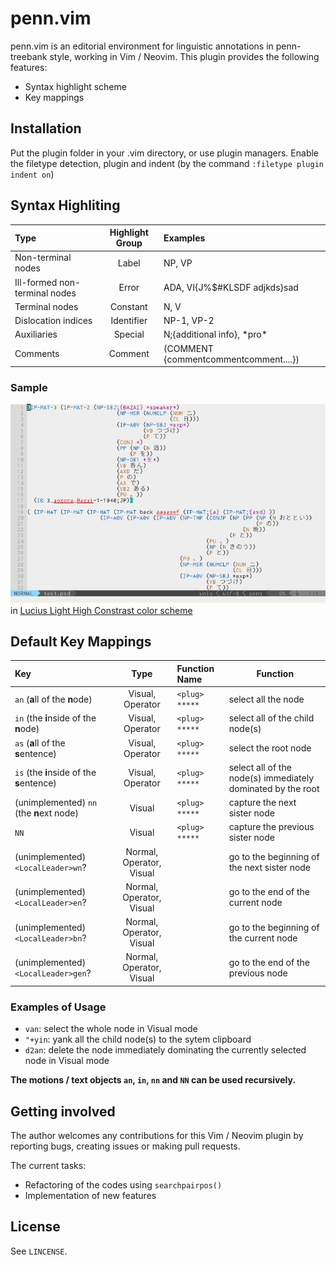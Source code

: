 # penn.vim
penn.vim is an editorial environment for linguistic annotations in penn-treebank style, working in Vim / Neovim.
This plugin provides the following features:

- Syntax highlight scheme
- Key mappings

## Installation
Put the plugin folder in your .vim directory, or use plugin managers.
Enable the filetype detection, plugin and indent (by the command `:filetype plugin indent on`)

## Syntax Highliting
| Type | Highlight Group | Examples | 
|:--------|:-------:|:-----------|
| Non-terminal nodes | Label | NP, VP |
| Ill-formed non-terminal nodes | Error| ADA, VI{J%$#KLSDF  adjkds}sad |
| Terminal nodes | Constant | N, V |
| Dislocation indices | Identifier | NP-1, VP-2 |
| Auxiliaries | Special |  N;{additional info}, \*pro\* |
| Comments | Comment | (COMMENT {commentcommentcomment....})|

### Sample
![Syntax Highliting Sample](misc/syntax_highlight_examp.png)<br />
in [Lucius Light High Constrast color scheme](https://github.com/jonathanfilip/vim-lucius)
 
## Default Key Mappings
| Key        | Type | Function Name | Function | 
|:--------|:-------:|:-----------|-----------|
|`an` (**a**ll of the **n**ode)| Visual, Operator | `<plug> *****` | select all the node |
|`in` (the **i**nside of the **n**ode)|  Visual, Operator | `<plug> *****` | select all of the child node(s) |
|`as` (**a**ll of the **s**entence)| Visual, Operator | `<plug> *****` | select the root node |
|`is` (the **i**nside of the **s**entence)|  Visual, Operator | `<plug> *****` | select all of the node(s) immediately dominated by the root|
|(unimplemented) `nn` (the **n**ext node) | Visual | `<plug> *****` | capture the next sister node |
|`NN` | Visual | `<plug> *****` | capture the previous sister node |
|(unimplemented) `<LocalLeader>wn`? | Normal, Operator, Visual | | go to the beginning of the next sister node |
|(unimplemented) `<LocalLeader>en`? | Normal, Operator, Visual | | go to the end of the current node |
|(unimplemented) `<LocalLeader>bn`? | Normal, Operator, Visual | | go to the beginning of the current node |
|(unimplemented) `<LocalLeader>gen`? | Normal, Operator, Visual | | go to the end of the previous node |

### Examples of Usage
- `van`: select the whole node in Visual mode
- `"+yin`: yank all the child node(s) to the sytem clipboard
- `d2an`: delete the node immediately dominating the currently selected node in Visual mode

__The motions / text objects `an`, `in`, `nn` and `NN` can be used recursively.__

## Getting involved
The author welcomes any contributions for this Vim / Neovim plugin by reporting bugs, creating issues or making pull requests.

The current tasks:
- Refactoring of the codes using `searchpairpos()`
- Implementation of new features

## License
See `LINCENSE`.
